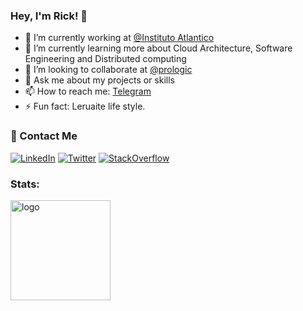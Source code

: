 

<!--**ricardopadua/ricardopadua** is a ✨ _special_ ✨ repository because its `README.md` (this file) appears on your GitHub profile.-->

### Hey, I'm Rick! 👋

- 🔭 I’m currently working at [@Instituto Atlantico](https://github.com/Instituto-Atlantico)
- 🌱 I’m currently learning more about Cloud Architecture, Software Engineering and Distributed computing
- 👯 I’m looking to collaborate at [@prologic](https://github.com/ricardopadua/prologic-api)
- 💬 Ask me about my projects or skills
- 📫 How to reach me: [Telegram](https://t.me/ricardopadua)
- ⚡ Fun fact: Leruaite life style.

### :handshake: Contact Me

<a href="https://www.linkedin.com/in/ricardopadua4"><img alt="LinkedIn" src="https://img.shields.io/badge/LinkedIn-gray?style=flat-square&logo=linkedin"></a>
<a href="https://twitter.com/RicardoPdua4"><img alt="Twitter" src="https://img.shields.io/badge/Twitter-gray?style=flat-square&logo=twitter"></a>
<a href="https://stackoverflow.com/users/12135052/p%c3%a1dua"><img alt="StackOverflow" src="https://img.shields.io/badge/StackOverflow-gray?style=flat-square&logo=stackoverflow"></a>

### Stats:


<img src="https://github-readme-stats.vercel.app/api?username=ricardopadua&theme=vue-dark&show_icons=true" alt="logo" height="160" />
